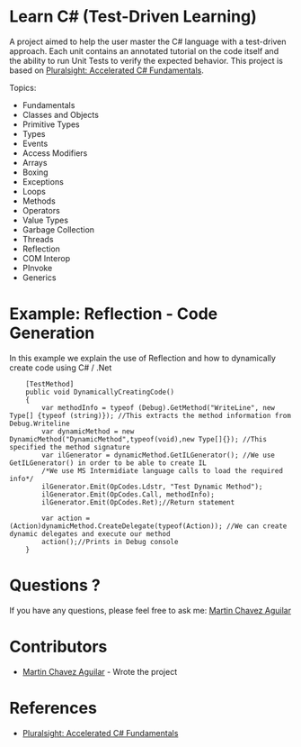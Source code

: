 Learn C# (Test-Driven Learning)
================

A project aimed to help the user master the C# language with a test-driven approach. Each unit contains an annotated tutorial on the code itself and the ability to run Unit Tests to verify the expected behavior. This project is based on [Pluralsight: Accelerated C# Fundamentals](http://www.pluralsight.com/courses/csharp-fundamentals).

Topics:

 - Fundamentals
 - Classes and Objects 
 - Primitive Types
 - Types
 - Events 
 - Access Modifiers
 - Arrays
 - Boxing
 - Exceptions
 - Loops
 - Methods
 - Operators
 - Value Types
 - Garbage Collection
 - Threads
 - Reflection
 - COM Interop
 - PInvoke
 - Generics
 
Example: Reflection - Code Generation
====================
In this example we explain the use of Reflection and how to dynamically create code using C# / .Net
<!--  -->

        [TestMethod]
        public void DynamicallyCreatingCode()
        {
            var methodInfo = typeof (Debug).GetMethod("WriteLine", new Type[] {typeof (string)}); //This extracts the method information from Debug.Writeline 
            var dynamicMethod = new DynamicMethod("DynamicMethod",typeof(void),new Type[]{}); //This specified the method signature
            var ilGenerator = dynamicMethod.GetILGenerator(); //We use GetILGenerator() in order to be able to create IL 
            /*We use MS Intermidiate language calls to load the required info*/
            ilGenerator.Emit(OpCodes.Ldstr, "Test Dynamic Method");
            ilGenerator.Emit(OpCodes.Call, methodInfo);
            ilGenerator.Emit(OpCodes.Ret);//Return statement

            var action = (Action)dynamicMethod.CreateDelegate(typeof(Action)); //We can create dynamic delegates and execute our method
            action();//Prints in Debug console
        }

Questions ?
====================

If you have any questions, please feel free to ask me:
[Martin Chavez Aguilar](mailto:martin.chavez@live.com)

Contributors
====================

* [Martin Chavez Aguilar](https://www.linkedin.com/in/martinchavezaguilar) - Wrote the project

References
====================

* [Pluralsight: Accelerated C# Fundamentals](http://www.pluralsight.com/courses/csharp-fundamentals)

